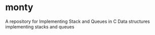 # monty
A repository for Implementing Stack and Queues in C
Data structures
implementing stacks and queues
